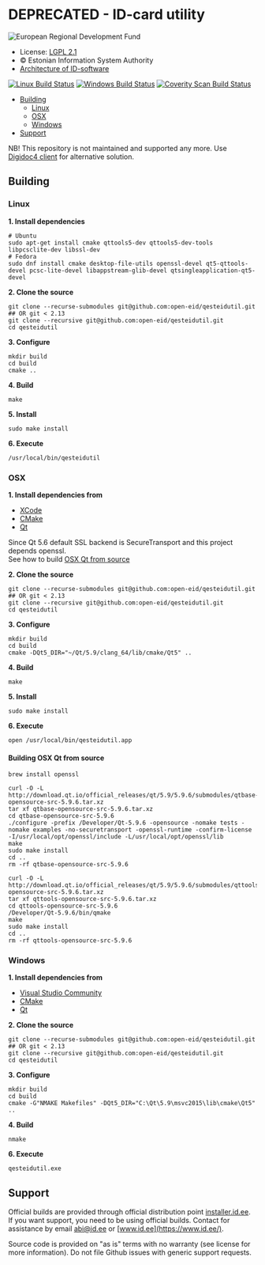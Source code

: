 # DEPRECATED - ID-card utility

<!-- European Regional Development Fund - DO NOT REMOVE THIS IMAGE BEFORE 05.03.2020 -->
![European Regional Development Fund](https://github.com/e-gov/RIHA-Frontend/raw/master/logo/EU/EU.png)

* License: [LGPL 2.1](LICENSE.LGPL)
* &copy; Estonian Information System Authority
* [Architecture of ID-software](https://open-eid.github.io/)

[![Linux Build Status](https://travis-ci.org/open-eid/qesteidutil.svg?branch=master)](https://travis-ci.org/open-eid/qesteidutil)
[![Windows Build Status](https://ci.appveyor.com/api/projects/status/github/open-eid/qesteidutil?branch=master&svg=true)](https://ci.appveyor.com/project/open-eid/qesteidutil)
[![Coverity Scan Build Status](https://scan.coverity.com/projects/737/badge.svg)](https://scan.coverity.com/projects/737)


  - [Building](#building)
    - [Linux](#linux)
    - [OSX](#osx)
    - [Windows](#windows)
  - [Support](#support)

NB! This repository is not maintained and supported any more. Use [Digidoc4 client](https://github.com/open-eid/DigiDoc4-Client) for alternative solution.

## Building

### Linux

**1. Install dependencies**

    # Ubuntu
    sudo apt-get install cmake qttools5-dev qttools5-dev-tools libpcsclite-dev libssl-dev
    # Fedora
    sudo dnf install cmake desktop-file-utils openssl-devel qt5-qttools-devel pcsc-lite-devel libappstream-glib-devel qtsingleapplication-qt5-devel

**2. Clone the source**

    git clone --recurse-submodules git@github.com:open-eid/qesteidutil.git
    ## OR git < 2.13
    git clone --recursive git@github.com:open-eid/qesteidutil.git
    cd qesteidutil

**3. Configure**

    mkdir build
    cd build
    cmake ..

**4. Build**

    make

**5. Install**

    sudo make install

**6. Execute**

    /usr/local/bin/qesteidutil

### OSX

**1. Install dependencies from**
- [XCode](https://itunes.apple.com/app/xcode/id497799835?mt=12)
- [CMake](https://cmake.org/install/)
- [Qt](https://doc.qt.io/qt-5.9/osx.html)

Since Qt 5.6 default SSL backend is SecureTransport and this project depends openssl.  
See how to build [OSX Qt from source](#building-osx-qt-from-source)

**2. Clone the source**

    git clone --recurse-submodules git@github.com:open-eid/qesteidutil.git
    ## OR git < 2.13
    git clone --recursive git@github.com:open-eid/qesteidutil.git
    cd qesteidutil

**3. Configure**

    mkdir build
    cd build
    cmake -DQt5_DIR="~/Qt/5.9/clang_64/lib/cmake/Qt5" ..

**4. Build**

    make

**5. Install**

    sudo make install

**6. Execute**

    open /usr/local/bin/qesteidutil.app

#### Building OSX Qt from source

    brew install openssl

    curl -O -L http://download.qt.io/official_releases/qt/5.9/5.9.6/submodules/qtbase-opensource-src-5.9.6.tar.xz
    tar xf qtbase-opensource-src-5.9.6.tar.xz
    cd qtbase-opensource-src-5.9.6
    ./configure -prefix /Developer/Qt-5.9.6 -opensource -nomake tests -nomake examples -no-securetransport -openssl-runtime -confirm-license -I/usr/local/opt/openssl/include -L/usr/local/opt/openssl/lib
    make
    sudo make install
    cd ..
    rm -rf qtbase-opensource-src-5.9.6

    curl -O -L http://download.qt.io/official_releases/qt/5.9/5.9.6/submodules/qttools-opensource-src-5.9.6.tar.xz
    tar xf qttools-opensource-src-5.9.6.tar.xz
    cd qttools-opensource-src-5.9.6
    /Developer/Qt-5.9.6/bin/qmake
    make
    sudo make install
    cd ..
    rm -rf qttools-opensource-src-5.9.6

### Windows

**1. Install dependencies from**

- [Visual Studio Community](https://www.visualstudio.com/downloads/)
- [CMake](https://cmake.org/install/)
- [Qt](https://doc.qt.io/qt-5.9/windows-support.html)

**2. Clone the source**

    git clone --recurse-submodules git@github.com:open-eid/qesteidutil.git
    ## OR git < 2.13
    git clone --recursive git@github.com:open-eid/qesteidutil.git
    cd qesteidutil

**3. Configure**

    mkdir build
    cd build
    cmake -G"NMAKE Makefiles" -DQt5_DIR="C:\Qt\5.9\msvc2015\lib\cmake\Qt5" ..

**4. Build**

    nmake

**6. Execute**

    qesteidutil.exe

## Support

Official builds are provided through official distribution point [installer.id.ee](https://installer.id.ee). If you want support, you need to be using official builds. Contact for assistance by email [abi@id.ee](mailto:abi@id.ee) or [www.id.ee](https://www.id.ee/).

Source code is provided on "as is" terms with no warranty (see license for more information). Do not file Github issues with generic support requests.
